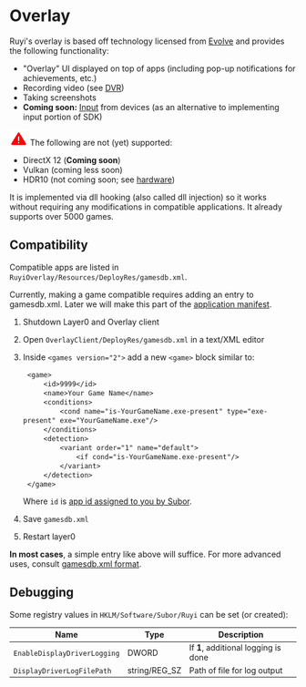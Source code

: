 # Overlay

Ruyi's overlay is based off technology licensed from [Evolve](www.evolvehq.com) and provides the following functionality:  

* "Overlay" UI displayed on top of apps (including pop-up notifications for achievements, etc.)
* Recording video (see [DVR](dvr.md))
* Taking screenshots
* __Coming soon:__ [Input](input.md) from devices (as an alternative to implementing input portion of SDK)

![](/docs/img/warning.png) The following are not (yet) supported:  

* DirectX 12 (__Coming soon__)
* Vulkan (coming less soon)
* HDR10 (not coming soon; see [hardware](hardware.md))

It is implemented via dll hooking (also called dll injection) so it works without requiring any modifications in compatible applications.  It already supports over 5000 games.

## Compatibility

Compatible apps are listed in `RuyiOverlay/Resources/DeployRes/gamesdb.xml`.

Currently, making a game compatible requires adding an entry to gamesdb.xml.  Later we will make this part of the [application manifest](app_metadata.md).

1. Shutdown Layer0 and Overlay client
1. Open `OverlayClient/DeployRes/gamesdb.xml` in a text/XML editor
1. Inside `<games version="2">` add a new `<game>` block similar to:

        <game>
            <id>9999</id> 
            <name>Your Game Name</name>
            <conditions>
                <cond name="is-YourGameName.exe-present" type="exe-present" exe="YourGameName.exe"/>
            </conditions>
            <detection>
                <variant order="1" name="default">
                    <if cond="is-YourGameName.exe-present"/>
                </variant>
            </detection>
        </game>

    Where `id` is [app id assigned to you by Subor](dev_onboarding.md).

1. Save `gamesdb.xml`
1. Restart layer0

__In most cases__, a simple entry like above will suffice.  For more advanced uses, consult [gamesdb.xml format](gamesdb_format.md).

## Debugging

Some registry values in `HKLM/Software/Subor/Ruyi` can be set (or created):

| Name | Type | Description
|-|-|-
| `EnableDisplayDriverLogging` | DWORD | If __1__, additional logging is done
| `DisplayDriverLogFilePath` | string/REG_SZ | Path of file for log output
